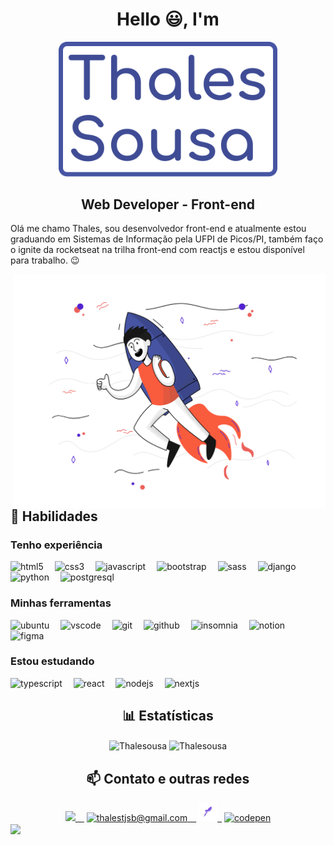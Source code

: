 <h1 align="center">Hello 😃, I'm</h1>


<div align="center">
  <img src="./assets/logo.svg" width="350px">
  <h2 align="center"><strong>Web Developer - Front-end</strong></h2>
</div>


<p>Olá me chamo Thales, sou desenvolvedor front-end e atualmente estou graduando em Sistemas de Informação pela UFPI de Picos/PI, também faço o ignite da rocketseat na trilha front-end com reactjs e estou disponível para trabalho. 😉</p>


<img src="./assets/illustration.svg" width="500px" align="right">

<div align="left">
  <h2>🚀 Habilidades</h2>
<!-- ********************************* Tenho experiência ******************************************** -->
  <div>
    <h3>Tenho experiência</h3>
    <img src="https://image.flaticon.com/icons/png/512/732/732212.png" width="30px" title="html5">&ensp;&ensp;
    <img src="https://img.icons8.com/color/30/000000/css3.png" title="css3"/>&ensp;&ensp;
    <img src="https://img.icons8.com/color/30/000000/javascript.png" title="javascript"/>&ensp;&ensp;
    <img src="https://img.icons8.com/color/30/000000/bootstrap.png" title="bootstrap"/>&ensp;&ensp;
    <img src="https://img.icons8.com/color/30/000000/sass.png" title="sass"/>&ensp;&ensp;
    <img src="https://img.icons8.com/color/30/000000/django.png" title="django"/>&ensp;&ensp;
    <img src="https://img.icons8.com/color/30/000000/python.png" title="python"/>&ensp;&ensp;
    <img src="https://img.icons8.com/color/30/000000/postgreesql.png" title="postgresql">&ensp;&ensp;
  </div>

<!-- ********************************* Minhas Ferramentas ******************************************** -->
  <div>
    <h3>Minhas ferramentas</h3>
    <img src="https://img.icons8.com/color/30/000000/ubuntu.png" title="ubuntu"/>&ensp;&ensp;
    <img src="https://img.icons8.com/color/30/000000/visual-studio-code-2019.png" title="vscode"/>&ensp;&ensp;
    <img src="https://img.icons8.com/color/30/000000/git.png" title="git"/>&ensp;&ensp;
    <img src="https://img.icons8.com/material-sharp/30/000000/github.png" title="github"/>&ensp;&ensp;
    <img src="https://icons.iconarchive.com/icons/papirus-team/papirus-apps/512/insomnia-icon.png" width="30px" title="insomnia">&ensp;&ensp;
    <img src="https://img.icons8.com/color/30/000000/notion.png" title="notion"/>&ensp;&ensp;
    <img src="https://cdn.worldvectorlogo.com/logos/figma-1.svg" width="16px" title="figma">&ensp;&ensp;
  </div>

<!-- ********************************* Estou Estudando ******************************************** -->
  <div>
    <h3>Estou estudando</h3>
    <img src="https://img.icons8.com/color/30/000000/typescript.png" title="typescript"/>&ensp;&ensp;
    <img src="https://img.icons8.com/plasticine/30/000000/react.png" title="react"/>&ensp;&ensp;
    <img src="https://img.icons8.com/color/30/000000/nodejs.png" title="nodejs"/>&ensp;&ensp;
    <img src="https://upload.wikimedia.org/wikipedia/commons/thumb/8/8e/Nextjs-logo.svg/1280px-Nextjs-logo.svg.png" width="30px" title="nextjs"/>&ensp;&ensp;
  </div>

</div>


<div align="center">

  <h2 align="center">📊 Estatísticas</h2>

  <img src="https://github-readme-stats.vercel.app/api?username=Thalesousa&count_private=true&show_icons=true&text_color=4654A3&title_color=F95B3D&bg_color=181925&icon_color=F95B3D" alt="Thalesousa" width="420" align="center"/> 
  <img src="https://github-readme-stats.vercel.app/api/top-langs/?username=Thalesousa&&langs_count=8&layout=compact&text_color=4654A3&title_color=F95B3D&bg_color=181925&icon_color=F95B3D" alt="Thalesousa" height="165" align="center"/>


</div>

<div align="center">
  <h2>📫 Contato e outras redes</h2>
  <a href="https://www.linkedin.com/in/thalesousa/" target="blank"><img src="https://image.flaticon.com/icons/png/512/174/174857.png" width="25px">&ensp;&ensp;</a>
  <a href="mailto:thalestjsb@gmail.com" target="blank"><img src="https://upload.wikimedia.org/wikipedia/commons/thumb/7/7e/Gmail_icon_%282020%29.svg/1024px-Gmail_icon_%282020%29.svg.png" title="thalestjsb@gmail.com" width="30px">&ensp;&ensp;</a>
  <a href="https://app.rocketseat.com.br/me/thalesousa" target="blank"><img src="./assets/rocketseat.png" title="rocketseat" width="30px">&ensp;</a>
  <a href="https://codepen.io/thalesousa" target="blank"><img src="https://img.icons8.com/ios/30/000000/codepen.png" title="codepen"/></a>
</div>

<img align="center" src="https://i.pinimg.com/originals/0d/6d/50/0d6d506032c5cffc91c1891185ac9446.gif">
